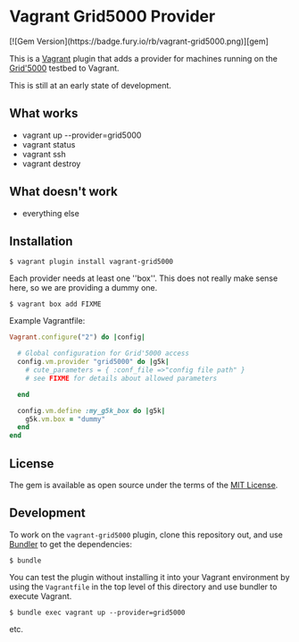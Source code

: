 # Vagrant Grid5000 Provider

<span class="badges">
[![Gem Version](https://badge.fury.io/rb/vagrant-grid5000.png)][gem]
</span>

[gem]: https://rubygems.org/gems/vagrant-grid5000

This is a [Vagrant](http://www.vagrantup.com) plugin that adds a provider for
machines running on the [Grid'5000](https://www.grid5000.fr) testbed to
Vagrant.

This is still at an early state of development.

## What works
* vagrant up --provider=grid5000
* vagrant status
* vagrant ssh
* vagrant destroy

## What doesn't work

* everything else

## Installation

```
$ vagrant plugin install vagrant-grid5000
```

Each provider needs at least one ''box''. This does not really make sense here, so we are providing a dummy one.
```
$ vagrant box add FIXME
```

Example Vagrantfile:
```ruby
Vagrant.configure("2") do |config|

  # Global configuration for Grid'5000 access
  config.vm.provider "grid5000" do |g5k|
    # cute_parameters = { :conf_file =>"config file path" }
    # see FIXME for details about allowed parameters

  end

  config.vm.define :my_g5k_box do |g5k|
    g5k.vm.box = "dummy"
  end
end
```

## License

The gem is available as open source under the terms of the [MIT License](http://opensource.org/licenses/MIT).

## Development

To work on the `vagrant-grid5000` plugin, clone this repository out, and use
[Bundler](http://gembundler.com) to get the dependencies:

```
$ bundle
```

You can test the plugin without installing it into your Vagrant environment by
using the `Vagrantfile` in the top level of this directory and use bundler to
execute Vagrant.
```
$ bundle exec vagrant up --provider=grid5000
```
etc.
